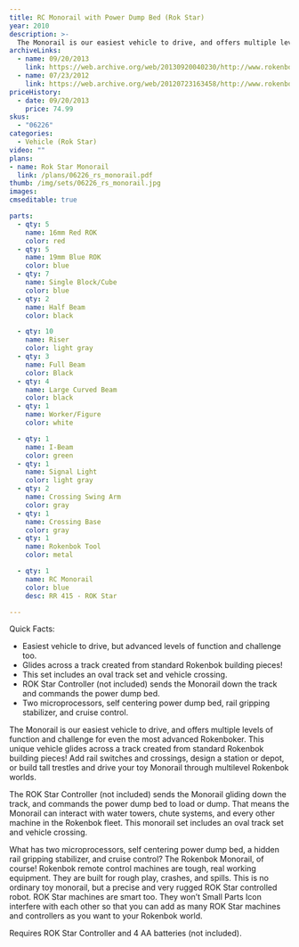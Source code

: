 ```yaml
---
title: RC Monorail with Power Dump Bed (Rok Star)
year: 2010
description: >-
  The Monorail is our easiest vehicle to drive, and offers multiple levels of function and challenge for even the most advanced Rokenboker. This unique vehicle glides across a track created from standard Rokenbok building pieces!  Add rail switches and crossings, design a station or depot, or build tall trestles and drive your toy Monorail through multilevel Rokenbok worlds.
archiveLinks:
  - name: 09/20/2013
    link: https://web.archive.org/web/20130920040230/http://www.rokenbok.com/estore/machines/remote-control-monorail-power-dump-bed
  - name: 07/23/2012
    link: https://web.archive.org/web/20120723163458/http://www.rokenbok.com/estore/machines/remote-control-monorail-power-dump-bed
priceHistory:
  - date: 09/20/2013
    price: 74.99
skus:
  - "06226"
categories:
  - Vehicle (Rok Star)
video: ""
plans:
- name: Rok Star Monorail
  link: /plans/06226_rs_monorail.pdf
thumb: /img/sets/06226_rs_monorail.jpg
images:
cmseditable: true

parts:
  - qty: 5
    name: 16mm Red ROK
    color: red
  - qty: 5
    name: 19mm Blue ROK
    color: blue
  - qty: 7
    name: Single Block/Cube
    color: blue
  - qty: 2
    name: Half Beam
    color: black

  - qty: 10
    name: Riser
    color: light gray
  - qty: 3
    name: Full Beam
    color: Black
  - qty: 4
    name: Large Curved Beam
    color: black
  - qty: 1
    name: Worker/Figure
    color: white

  - qty: 1
    name: I-Beam
    color: green
  - qty: 1
    name: Signal Light
    color: light gray
  - qty: 2
    name: Crossing Swing Arm
    color: gray
  - qty: 1
    name: Crossing Base
    color: gray
  - qty: 1
    name: Rokenbok Tool
    color: metal

  - qty: 1
    name: RC Monorail
    color: blue
    desc: RR 415 - ROK Star

---
```

Quick Facts:
  - Easiest vehicle to drive, but advanced levels of function and challenge too.
  - Glides across a track created from standard Rokenbok building pieces!
  - This set includes an oval track set and vehicle crossing.
  - ROK Star Controller (not included) sends the Monorail down the track and commands the power dump bed.
  - Two microprocessors, self centering power dump bed, rail gripping stabilizer, and cruise control.

The Monorail is our easiest vehicle to drive, and offers multiple levels of function and challenge for even the most advanced Rokenboker. This unique vehicle glides across a track created from standard Rokenbok building pieces!  Add rail switches and crossings, design a station or depot, or build tall trestles and drive your toy Monorail through multilevel Rokenbok worlds.

The ROK Star Controller (not included) sends the Monorail gliding down the track, and commands the power dump bed to load or dump.  That means the Monorail can interact with water towers, chute systems, and every other machine in the Rokenbok fleet.  This monorail set includes an oval track set and vehicle crossing.

What has two microprocessors, self centering power dump bed, a hidden rail gripping stabilizer, and cruise control?  The Rokenbok Monorail, of course!  Rokenbok remote control machines are tough, real working equipment.  They are built for rough play, crashes, and spills.  This is no ordinary toy monorail, but a precise and very rugged ROK Star controlled robot.  ROK Star machines are smart too. They won’t Small Parts Icon interfere with each other so that you can add as many ROK Star machines and controllers as you want to your Rokenbok world.

Requires ROK Star Controller and 4 AA batteries (not included).
